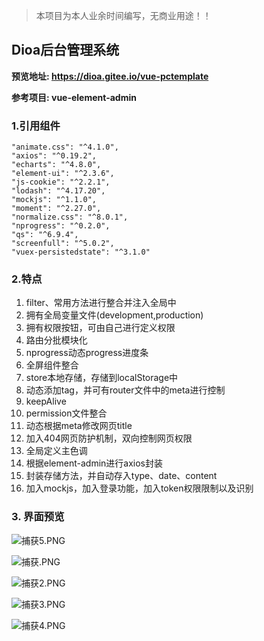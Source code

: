 > 本项目为本人业余时间编写，无商业用途！！

## Dioa后台管理系统

**预览地址: https://dioa.gitee.io/vue-pctemplate**

**参考项目: vue-element-admin**

### 1.引用组件

```
"animate.css": "^4.1.0",
"axios": "^0.19.2",
"echarts": "^4.8.0",
"element-ui": "^2.3.6",
"js-cookie": "^2.2.1",
"lodash": "^4.17.20",
"mockjs": "^1.1.0",
"moment": "^2.27.0",
"normalize.css": "^8.0.1",
"nprogress": "^0.2.0",
"qs": "^6.9.4",
"screenfull": "^5.0.2",
"vuex-persistedstate": "^3.1.0"
```

### 2.特点
1. filter、常用方法进行整合并注入全局中
2. 拥有全局变量文件(development,production)
3. 拥有权限按钮，可由自己进行定义权限
4. 路由分批模块化
5. nprogress动态progress进度条
6. 全屏组件整合
7. store本地存储，存储到localStorage中
8. 动态添加tag，并可有router文件中的meta进行控制
9. keepAlive
10. permission文件整合
11. 动态根据meta修改网页title
12. 加入404网页防护机制，双向控制网页权限
13. 全局定义主色调
14. 根据element-admin进行axios封装
15. 封装存储方法，并自动存入type、date、content
16. 加入mockjs，加入登录功能，加入token权限限制以及识别

### 3. 界面预览

![捕获5.PNG](https://i.loli.net/2020/09/19/VFk5pHKxhsrwjnJ.png)

![捕获.PNG](https://i.loli.net/2020/09/19/1wZSITYgnVNmF2K.png)

![捕获2.PNG](https://i.loli.net/2020/09/19/BORPkA8LXDbtqux.png)

![捕获3.PNG](https://i.loli.net/2020/09/19/2lHM5VXyIAd64aL.png)

![捕获4.PNG](https://i.loli.net/2020/09/19/brc5nODvlFG9ACx.png)